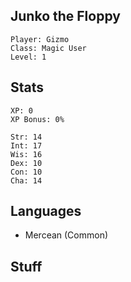 
## Junko the Floppy

    Player: Gizmo
    Class: Magic User
    Level: 1

## Stats

    XP: 0
    XP Bonus: 0%

    Str: 14
    Int: 17
    Wis: 16
    Dex: 10
    Con: 10
    Cha: 14

## Languages

- Mercean (Common)

## Stuff

